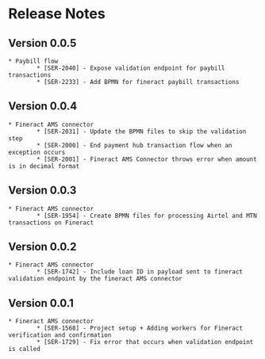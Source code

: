 # Release Notes

## Version 0.0.5
    * Paybill flow
            * [SER-2040] - Expose validation endpoint for paybill transactions
            * [SER-2233] - Add BPMN for fineract paybill transactions

## Version 0.0.4

    * Fineract AMS connector
            * [SER-2031] - Update the BPMN files to skip the validation step
            * [SER-2000] - End payment hub transaction flow when an exception occurs
            * [SER-2001] - Fineract AMS Connector throws error when amount is in decimal format

## Version 0.0.3

    * Fineract AMS connector
            * [SER-1954] - Create BPMN files for processing Airtel and MTN transactions on Fineract

## Version 0.0.2

    * Fineract AMS connector
            * [SER-1742] - Include loan ID in payload sent to fineract validation endpoint by the fineract AMS connector

## Version 0.0.1

    * Fineract AMS connector
            * [SER-1568] - Project setup + Adding workers for Fineract verification and confirmation
            * [SER-1729] - Fix error that occurs when validation endpoint is called
